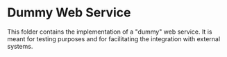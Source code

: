 # Dummy Web Service
This folder contains the implementation of a "dummy" web service.
It is meant for testing purposes and for facilitating the integration with external systems.

